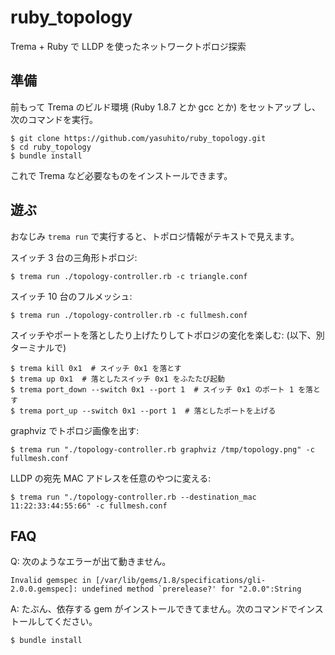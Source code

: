 ruby_topology
=============

Trema + Ruby で LLDP を使ったネットワークトポロジ探索


準備
----

前もって Trema のビルド環境 (Ruby 1.8.7 とか gcc とか) をセットアップ
し、次のコマンドを実行。

```shell
$ git clone https://github.com/yasuhito/ruby_topology.git
$ cd ruby_topology
$ bundle install
```

これで Trema など必要なものをインストールできます。


遊ぶ
----

おなじみ `trema run` で実行すると、トポロジ情報がテキストで見えます。

スイッチ 3 台の三角形トポロジ:

```shell
$ trema run ./topology-controller.rb -c triangle.conf
```

スイッチ 10 台のフルメッシュ:

```shell
$ trema run ./topology-controller.rb -c fullmesh.conf
```

スイッチやポートを落としたり上げたりしてトポロジの変化を楽しむ:
(以下、別ターミナルで)

```shell
$ trema kill 0x1  # スイッチ 0x1 を落とす
$ trema up 0x1  # 落としたスイッチ 0x1 をふたたび起動
$ trema port_down --switch 0x1 --port 1  # スイッチ 0x1 のポート 1 を落とす
$ trema port_up --switch 0x1 --port 1  # 落としたポートを上げる
```

graphviz でトポロジ画像を出す:

```shell
$ trema run "./topology-controller.rb graphviz /tmp/topology.png" -c fullmesh.conf
```

LLDP の宛先 MAC アドレスを任意のやつに変える:

```shell
$ trema run "./topology-controller.rb --destination_mac 11:22:33:44:55:66" -c fullmesh.conf
```


FAQ
---

Q: 次のようなエラーが出て動きません。

```
Invalid gemspec in [/var/lib/gems/1.8/specifications/gli-2.0.0.gemspec]: undefined method `prerelease?' for "2.0.0":String
```

A: たぶん、依存する gem がインストールできてません。次のコマンドでインストールしてください。

```shell
$ bundle install
```
